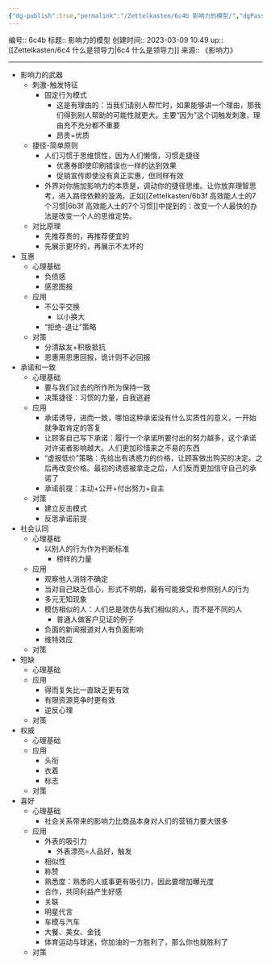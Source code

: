 ```yaml
---
{"dg-publish":true,"permalink":"/Zettelkasten/6c4b 影响力的模型/","dgPassFrontmatter":true}
---
```


编号:: 6c4b
标题:: 影响力的模型
创建时间:: 2023-03-09 10:49
up:: [[Zettelkasten/6c4 什么是领导力\|6c4 什么是领导力]]
来源:: 《影响力》

---

- 影响力的武器
	- 刺激-触发特征
		- 固定行为模式
			- 这是有理由的：当我们请别人帮忙时，如果能够讲一个理由，那我们得到别人帮助的可能性就更大。主要“因为”这个词触发刺激，理由充不充分都不重要
			- 昂贵=优质
	- 捷径-简单原则
		- 人们习惯于思维惯性，因为人们懒惰，习惯走捷径
			- 优惠券即使印刷错误也一样的达到效果
			- 促销宣传即使没有真正实惠，但同样有效
		- 外界对你施加影响力的本质是，调动你的捷径思维。让你放弃理智思考，进入路径依赖的漩涡。正如[[Zettelkasten/6b3f 高效能人士的7个习惯\|6b3f 高效能人士的7个习惯]]中提到的：改变一个人最快的办法是改变一个人的思维定势。
	- 对比原理
		- 先推荐贵的，再推荐便宜的
		- 先展示更坏的，再展示不太坏的
- 互惠
	- 心理基础
		- 负债感
		- 感恩图报
	- 应用
		- 不公平交换
			- 以小换大
		- “拒绝-退让”策略
	- 对策
		- 分清敌友+积极抵抗
		- 恩惠用恩惠回报，诡计则不必回报
- 承诺和一致
	- 心理基础
		- 要与我们过去的所作所为保持一致
		- 决策捷径：习惯的力量，自我逃避
	- 应用
		- 承诺诱导，进而一致，哪怕这种承诺没有什么实质性的意义，一开始就争取肯定的答复
		- 让顾客自己写下承诺：履行一个承诺所要付出的努力越多，这个承诺对许诺者影响越大。人们更加珍惜来之不易的东西
		- “虚报低价”策略：先给出有诱惑力的价格，让顾客做出购买的决定。之后再改变价格。最初的诱惑被拿走之后，人们反而更加信守自己的承诺了
		- 承诺前提：主动+公开+付出努力+自主
	- 对策
		- 建立反击模式
		- 反思承诺前提
- 社会认同
	- 心理基础
		- 以别人的行为作为判断标准
			- 榜样的力量
	- 应用
		- 观察他人消除不确定
		- 当对自己缺乏信心，形式不明朗，最有可能接受和参照别人的行为
		- 多元无知现象
		- 模仿相似的人：人们总是效仿与我们相似的人，而不是不同的人
			- 普通人做客户见证的例子
		- 负面的新闻报道对人有负面影响
		- 维特效应
	- 对策
- 短缺
	- 心理基础
	- 应用
		- 得而复失比一直缺乏更有效
		- 有限资源竞争时更有效
		- 逆反心理
	- 对策
- 权威
	- 心理基础
	- 应用
		- 头衔
		- 衣着
		- 标志
	- 对策
- 喜好
	- 心理基础
		- 社会关系带来的影响力比商品本身对人们的营销力要大很多
	- 应用
		- 外表的吸引力
			- 外表漂亮=人品好，触发
		- 相似性
		- 称赞
		- 熟悉度：熟悉的人或事更有吸引力，因此要增加曝光度
		- 合作，共同利益产生好感
		- 关联
		- 明星代言
		- 车模与汽车
		- 大餐、美女、金钱
		- 体育运动与球迷，你加油的一方胜利了，那么你也就胜利了
	- 对策


